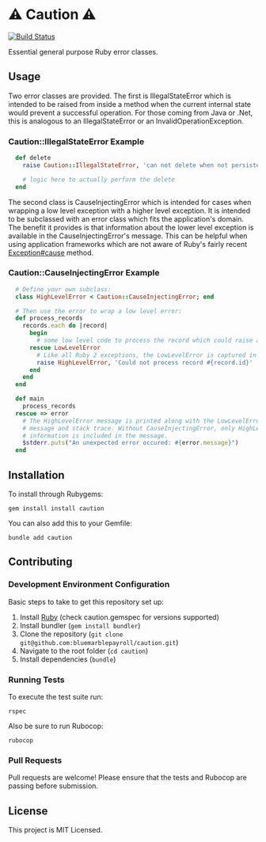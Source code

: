 # ⚠️ Caution ⚠️

[![Build Status](https://travis-ci.org/bluemarblepayroll/caution.svg?branch=master)](https://travis-ci.org/bluemarblepayroll/caution)

Essential general purpose Ruby error classes.

## Usage

Two error classes are provided. The first is IllegalStateError which is intended to be raised from inside a method when the current internal state would prevent a successful operation. For those coming from Java or .Net, this is analogous to an IllegalStateError or an InvalidOperationException.

### Caution::IllegalStateError Example

```ruby
  def delete
    raise Caution::IllegalStateError, 'can not delete when not persisted' unless persisted?

    # logic here to actually perform the delete
  end
```

The second class is CauseInjectingError which is intended for cases when wrapping a low level exception with a higher level exception. It is intended to be subclassed with an error class which fits the application's domain. The benefit it provides is that information about the lower level exception is available in the CauseInjectingError's message. This can be helpful when using application frameworks which are not aware of Ruby's fairly recent [Exception#cause](https://ruby-doc.org/core-2.6.0.preview2/Exception.html#method-i-cause) method.

### Caution::CauseInjectingError Example

```ruby
  # Define your own subclass:
  class HighLevelError < Caution::CauseInjectingError; end

  # Then use the error to wrap a low level error:
  def process_records
    records.each do |record|
      begin
        # some low level code to process the record which could raise a LowLevelError
      rescue LowLevelError
        # Like all Ruby 2 exceptions, the LowLevelError is captured in the cause:
        raise HighLevelError, 'Could not process record #{record.id}'
      end
    end
  end

  def main
    process_records
  rescue => error
    # The HighLevelError message is printed along with the LowLevelError
    # message and stack trace. Without CauseInjectingError, only HighLevelError
    # information is included in the message.
    $stderr.puts("An unexpected error occured: #{error.message}")
  end
```

## Installation

To install through Rubygems:

````
gem install install caution
````

You can also add this to your Gemfile:

````
bundle add caution
````

## Contributing

### Development Environment Configuration

Basic steps to take to get this repository set up:

1. Install [Ruby](https://www.ruby-lang.org/en/documentation/installation/) (check caution.gemspec for versions supported)
2. Install bundler (`gem install bundler`)
3. Clone the repository (`git clone git@github.com:bluemarblepayroll/caution.git`)
4. Navigate to the root folder (`cd caution`)
5. Install dependencies (`bundle`)

### Running Tests

To execute the test suite run:

````
rspec
````

Also be sure to run Rubocop:

```
rubocop
```

### Pull Requests

Pull requests are welcome! Please ensure that the tests and Rubocop are passing before submission.

## License

This project is MIT Licensed.
